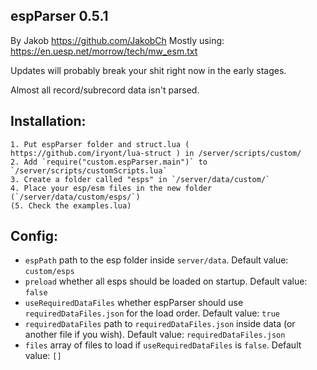 espParser 0.5.1
---
By Jakob https://github.com/JakobCh
Mostly using: https://en.uesp.net/morrow/tech/mw_esm.txt

Updates will probably break your shit right now in the early stages.

Almost all record/subrecord data isn't parsed.

Installation:
---
    1. Put espParser folder and struct.lua ( https://github.com/iryont/lua-struct ) in /server/scripts/custom/
    2. Add `require("custom.espParser.main")` to `/server/scripts/customScripts.lua`
    3. Create a folder called "esps" in `/server/data/custom/`
    4. Place your esp/esm files in the new folder (`/server/data/custom/esps/`)
    (5. Check the examples.lua)

Config:
---
* `espPath` path to the esp folder inside `server/data`. Default value: `custom/esps`
* `preload` whether all esps should be loaded on startup. Default value: `false`
* `useRequiredDataFiles` whether espParser should use `requiredDataFiles.json` for the load order. Default value: `true`
* `requiredDataFiles` path to `requiredDataFiles.json` inside data (or another file if you wish). Default value: `requiredDataFiles.json`
* `files` array of files to load if `useRequiredDataFiles` is `false`. Default value: `[]`